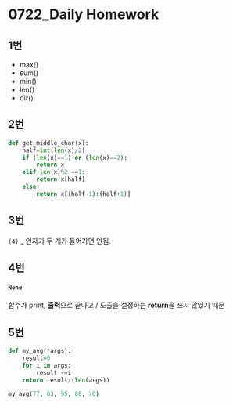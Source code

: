 # 0722_Daily Homework

## 1번

- max()
- sum()
- min()
- len()
- dir()



## 2번

```python
def get_middle_char(x):
    half=int(len(x)/2)
    if (len(x)==1) or (len(x)==2):
        return x
    elif len(x)%2 ==1:
        return x[half]
    else:
        return x[(half-1):(half+1)]
```



## 3번

`(4)` _ 인자가 두 개가 들어가면 안됨.



## 4번

#### `None`  

함수가 print, **출력**으로 끝나고 / 도출을 설정하는 **return**을 쓰지 않았기 때문



## 5번

```python
def my_avg(*args):
    result=0
    for i in args:
        result +=i
    return result/(len(args))

my_avg(77, 83, 95, 80, 70)
```





